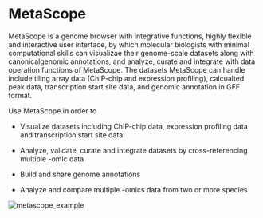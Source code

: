 # MetaScope

MetaScope is a genome browser with integrative functions, highly flexible and interactive user interface, by which molecular biologists with minimal computational skills can visualizae their genome-scale datasets along with canonicalgenomic annotations, and analyze, curate and integrate with data operation functions of MetaScope. The datasets MetaScope can handle include tiling array data (ChIP-chip and expression profiling), calcualted peak data, transcription start site data, and genomic annotation in GFF format.



Use MetaScope in order to

- Visualize datasets including ChIP-chip data, expression profiling data and transcription start site data

- Analyze, validate, curate and integrate datasets by cross-referencing multiple -omic data

- Build and share genome annotations

- Analyze and compare multiple -omics data from two or more species


![metascope_example](https://user-images.githubusercontent.com/42198206/200240932-a198fe7d-8d07-4e6e-ac89-df906a33e28b.PNG)
